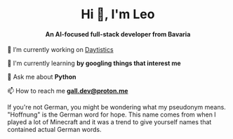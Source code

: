 <h1 align="center">Hi 🥨, I'm Leo</h1>
<h4 align="center">An AI-focused full-stack developer from Bavaria</h4>

🔭 I’m currently working on [Daytistics](https://github.com/daytistics)

🌱 I'm currently learning **by googling things that interest me**

💬 Ask me about **Python**

📫 How to reach me **gall.dev@proton.me**

If you're not German, you might be wondering what my pseudonym means. "Hoffnung" is the German word for hope. This name comes from when I played a lot of Minecraft and it was a trend to give yourself names that contained actual German words.
